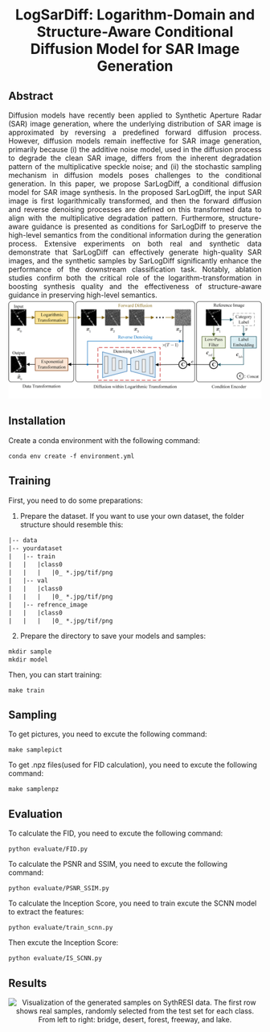 # <div align="center">  LogSarDiff: Logarithm-Domain and Structure-Aware Conditional Diffusion Model for SAR Image Generation </div>

## Abstract

<div align="justify">
Diffusion models have recently been applied to Synthetic Aperture Radar (SAR) image generation, where the underlying distribution of SAR image is approximated by reversing a predefined forward diffusion process. However, diffusion models remain ineffective for SAR image generation, primarily because (i) the additive noise model, used in the diffusion process to degrade the clean SAR image, differs from the inherent degradation pattern of the multiplicative speckle noise; and (ii) the stochastic sampling mechanism in diffusion models poses challenges to the conditional generation. In this paper, we propose SarLogDiff, a conditional diffusion model for SAR image synthesis. In the proposed SarLogDiff, the input SAR image is first logarithmically transformed, and then the forward diffusion and reverse denoising processes are defined on this transformed data to align with the multiplicative degradation pattern. Furthermore, structure-aware guidance is presented as conditions for SarLogDiff to preserve the high-level semantics from the conditional information during the generation process. Extensive experiments on both real and synthetic data demonstrate that SarLogDiff can effectively generate high-quality SAR images, and the synthetic samples by SarLogDiff significantly enhance the performance of the downstream classification task. Notably, ablation studies confirm both the critical role of the logarithm-transformation in boosting synthesis quality and the effectiveness of structure-aware guidance in preserving high-level semantics.
</div>

<div align="center">
 <img src="/Framework1.png" alt="Framework of the LogSaDiff. To explicitly adapt to the intrinsic characteristics of SAR images, LogSaDiff is defined in the logarithm domain, and
its generation process is constrained by the structure-aware guidance to preserve high-level semantics from the reference image and category label."/>
</div>
</div>

## Installation

Create a conda environment with the following command:

```
conda env create -f environment.yml
```

## Training

First, you need to do some preparations:

1. Prepare the dataset. If you want to use your own dataset, the folder structure should resemble this:

~~~
|-- data
|-- yourdataset
|   |-- train
|   |   |class0
|   |   |   |0_ *.jpg/tif/png
|   |-- val
|   |   |class0
|   |   |   |0_ *.jpg/tif/png
|   |-- refrence_image
|   |   |class0
|   |   |   |0_ *.jpg/tif/png
~~~

2. Prepare the directory to save your models and samples:

```
mkdir sample
mkdir model
```

Then, you can start training:

```
make train
```

## Sampling

To get pictures, you need to excute the following command:

```
make samplepict
```

To get .npz files(used for FID calculation), you need to excute the following command:

```
make samplenpz
```

## Evaluation

To calculate the FID, you need to excute the following command:

```
python evaluate/FID.py
```

To calculate the PSNR and SSIM, you need to excute the following command:

```
python evaluate/PSNR_SSIM.py
```

To calculate the Inception Score, you need to train excute the SCNN model to extract the features:

```
python evaluate/train_scnn.py
```

Then excute the Inception Score:

```
python evaluate/IS_SCNN.py
```

## Results

<div align="center">
 <img src="/Visualization.png" alt=" Visualization of the generated samples on SythRESI data. The first
row shows real samples, randomly selected from the test set for each class.
From left to right: bridge, desert, forest, freeway, and lake. "/>
</div>



